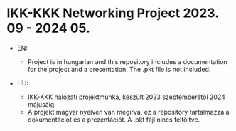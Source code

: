 # IKK-KKK Networking Project 2023. 09 - 2024 05.

- EN:
  - Project is in hungarian and this repository includes a documentation for the project and a presentation. The .pkt file is not included.

- HU:
  - IKK-KKK hálózati projektmunka, készült 2023 szeptemberétől 2024 májusáig.
  - A projekt magyar nyelven van megírva, ez a repository tartalmazza a dokumentációt és a prezentációt. A .pkt fájl nincs feltöltve.

